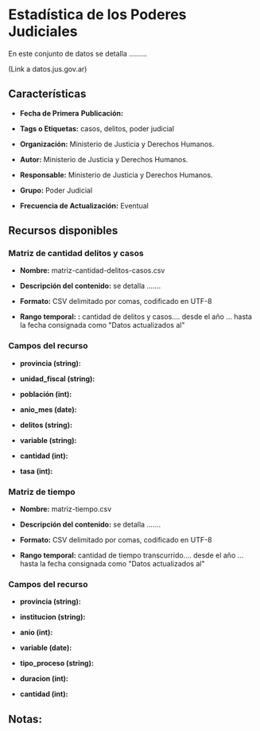 Estadística de los Poderes Judiciales
=====================================

En este conjunto de datos se detalla ………

(Link a datos.jus.gov.ar)

Características
---------------

-   **Fecha de Primera** **Publicación:**

-   **Tags o Etiquetas:** casos, delitos, poder judicial

-   **Organización:** Ministerio de Justicia y Derechos Humanos.

-   **Autor:** Ministerio de Justicia y Derechos Humanos.

-   **Responsable:** Ministerio de Justicia y Derechos Humanos.

-   **Grupo:** Poder Judicial

-   **Frecuencia de Actualización:** Eventual

Recursos disponibles
--------------------

### Matriz de cantidad delitos y casos

-   **Nombre:** matriz-cantidad-delitos-casos.csv

-   **Descripción del contenido:** se detalla …….

-   **Formato:** CSV delimitado por comas, codificado en UTF-8

-   **Rango temporal:** **:** cantidad de delitos y casos…. desde el año … hasta la fecha consignada como "Datos actualizados al"

### Campos del recurso

-   **provincia (string):**

-   **unidad_fiscal (string):**

-   **población (int):**

-   **anio_mes (date):**

-   **delitos (string):**

-   **variable (string):**

-   **cantidad (int):**

-   **tasa (int):**

### Matriz de tiempo

-   **Nombre:** matriz-tiempo.csv

-   **Descripción del contenido:** se detalla …….

-   **Formato:** CSV delimitado por comas, codificado en UTF-8

-   **Rango temporal:** cantidad de tiempo transcurrido…. desde el año … hasta la fecha consignada como "Datos actualizados al"

### Campos del recurso

-   **provincia (string):**

-   **institucion (string):**

-   **anio (int):**

-   **variable (date):**

-   **tipo_proceso (string):**

-   **duracion (int):**

-   **cantidad (int):**

Notas:
------
